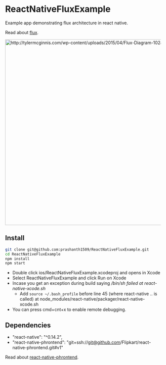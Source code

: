 # ReactNativeFluxExample
Example app demonstrating flux architecture in react native.

Read about [flux](https://facebook.github.io/flux).

<img src="http://tylermcginnis.com/wp-content/uploads/2015/04/Flux-Diagram-1024x853.png" width="600" alt="http://tylermcginnis.com/wp-content/uploads/2015/04/Flux-Diagram-1024x853.png">

## Install 

```sh
git clone git@github.com:prashanth1509/ReactNativeFluxExample.git
cd ReactNativeFluxExample
npm install
npm start
```

* Double click ios/ReactNativeFluxExample.xcodeproj and opens in Xcode
* Select ReactNativeFluxExample and click Run on Xcode
* Incase you get an exception during build saying */bin/sh failed at react-native-xcode.sh*
  * Add ```source ~/.bash_profile``` before line 45 (where react-native .. is called) at node_modules/react-native/packager/react-native-xcode.sh
* You can press cmd+cnt+x to enable remote debugging.

## Dependencies
* "react-native": "^0.14.2",
* "react-native-phrontend": "git+ssh://git@github.com/Flipkart/react-native-phrontend.git#v1"

Read about [react-native-phrontend](https://github.com/Flipkart/react-native-phrontend).

